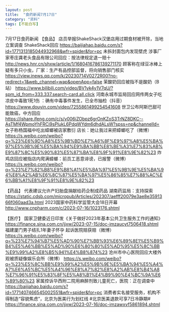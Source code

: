 ```yaml
---
layout: post
title:  "食药新闻7月17日"
category: "资料"
tags: [不能白写]
---
```

7月17日食药新闻
【食品】
店员举报ShakeShack汉堡店用过期食材被开除，当地立案调查 ShakeShack回应
https://baijiahao.baidu.com/s?id=1771313185044932968&wfr=spider&for=pc
未拆封面包内发现壁虎 涉事厂家枣庄龚老头食品有限公司回应：按法律规定退一赔十
http://news.hnr.cn/shxw/article/1/1680416786139271170
顾客称在绿豆冰棒上疑有多只小虫，厂家：生产有品控部监督，将向销售部门核实
https://view.inews.qq.com/k/20230714V0272R00?no-redirect=1&web_channel=wap&openApp=false
茉酸奶回应被指不是酸奶（B站）
https://www.bilibili.com/video/BV1yk4y1V7qU/?spm_id_from=333.337.search-card.all.click
河南永城市监局回应网传两女子吃凉皮中毒致1死1伤 ：确有中毒事件发生，已全市抽检（抖音）
https://www.douyin.com/video/7255861499254541608
世卫公布阿斯巴甜可能致癌，中方回应
https://ishare.ifeng.com/c/s/v006iZObpz6grOnKZoS3TrNZ8DKC--AsTMf4WpmoYhFRCi9sPlukL6PdqWYdm6dhdALsW?spss=np&channelId=
女子称杨国福中吃出蟑螂被店家敷衍 店长：她让我过来把蟑螂吃了（微博）
https://s.weibo.com/weibo?q=%23%E6%9D%A8%E5%9B%BD%E7%A6%8F%E9%97%A8%E5%BA%97%E5%9B%9E%E5%BA%94%E9%BA%BB%E8%BE%A3%E7%83%AB%E9%87%8C%E5%90%83%E5%87%BA%E8%9F%91%E8%9E%82%23
炸鸡店回应被指店内爬满蟑螂：前员工恶意诽谤，已报警（微博）
https://s.weibo.com/weibo?q=%23%E7%82%B8%E9%B8%A1%E5%BA%97%E5%9B%9E%E5%BA%94%E8%A2%AB%E6%8C%87%E5%BA%97%E5%86%85%E7%88%AC%E6%BB%A1%E8%9F%91%E8%9E%82%23

【药品】
代表建议允许产妇胎盘捐献给药企制成药品 湖南药监局：支持探索
https://static.cdsb.com/micropub/Articles/202307/aefff20079e3ae8e3591366f060aad3a.html
2023国家中药科学监管大会18日开幕
http://www.cnpharm.com/c/2023-07-16/1023176.shtml

【医疗】
国家卫健委近日印发《关于做好2023年基本公共卫生服务工作的通知》
https://finance.sina.com.cn/jjxw/2023-07-15/doc-imzaucyt7506418.shtml
福建厦门男子结扎1年妻子怀孕 起诉医院赔获赔（微博）
https://s.weibo.com/weibo?q=%23%E7%94%B7%E5%AD%90%E7%BB%93%E6%89%8E1%E5%B9%B4%E5%A6%BB%E5%AD%90%E6%80%80%E5%AD%95%E5%8C%BB%E9%99%A2%E8%B5%941%E4%B8%874%23
沧州市中心医院回应大楼外观被质疑像娱乐会所（微博）
https://s.weibo.com/weibo?q=%23%E5%8C%BB%E9%99%A2%E5%9B%9E%E5%BA%94%E5%A4%A7%E6%A5%BC%E5%A4%96%E8%A7%82%E8%A2%AB%E8%B4%A8%E7%96%91%E5%83%8F%E5%A8%B1%E4%B9%90%E4%BC%9A%E6%89%80%23
家属控诉华西附二院用麻醉剂致儿童死亡，医院：正在调查中
https://baijiahao.baidu.com/s?id=1771407466545002551&wfr=spider&for=pc
消费者实名接受服务，机构不得制造“容貌焦虑”，北京为医美行为划红线 #北京医美退款可享7日冷静期#
https://finance.sina.com.cn/jjxw/2023-07-16/doc-imzawxvf5861894.shtml 